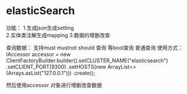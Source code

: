 # elasticSearch
功能：
1.生成json生成setting  
2.实体类注解生成mapping 
3.数据的增删改查

查询数据： 支持must mustnot should 查询 等bool查询
          普通查询 
使用方式：
IAccessor accessor = new ClientFactoryBuilder.builder().setCLUSTER_NAME("elasticsearch")
                .setCLIENT_PORT(9300)
                .setHOSTS(new ArrayList<>(Arrays.asList("127.0.0.1")))
                .create();
                
然后使用accessor 对象进行增删改查数据     